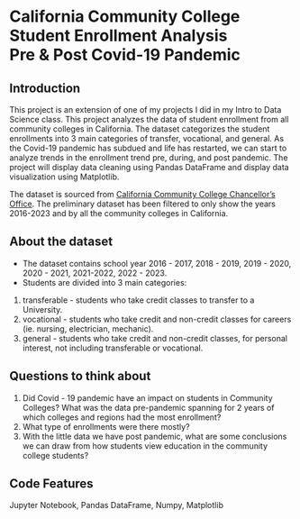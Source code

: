 # California Community College Student Enrollment Analysis<br>Pre &amp; Post Covid-19 Pandemic

## Introduction
This project is an extension of one of my projects I did in my Intro to Data Science class. This project analyzes the data of student enrollment from all community colleges in California. The dataset categorizes the student enrollments into 3 main categories of transfer, vocational, and general. As the Covid-19 pandemic has subdued and life has restarted, we can start to analyze trends in the enrollment trend pre, during, and post pandemic. The project will display data cleaning using Pandas DataFrame and  display data visualization using Matplotlib.

The dataset is sourced from [California Community College Chancellor’s Office](https://datamart.cccco.edu/Students/FTES_Summary.aspx). 
The preliminary dataset has been filtered to only show the years 2016-2023 and by all the community colleges in California. 

## About the dataset

* The dataset contains school year 2016 - 2017, 2018 - 2019, 2019 - 2020, 2020 - 2021, 2021-2022, 2022 - 2023. 
* Students are divided into 3 main categories:
1. transferable - students who take credit classes to transfer to a University.
2. vocational - students who take credit and non-credit classes for careers (ie. nursing, electrician, mechanic).
3. general - students who take credit and non-credit classes, for personal interest, not including transferable or vocational.

## Questions to think about
1. Did Covid - 19 pandemic have an impact on students in Community Colleges? What was the data pre-pandemic spanning for 2 years of which colleges and regions had the most enrollment?
2. What type of enrollments were there mostly? 
3. With the little data we have post pandemic, what are some conclusions we can draw from how students view education in the community college students? 

## Code Features
Jupyter Notebook, Pandas DataFrame, Numpy, Matplotlib



